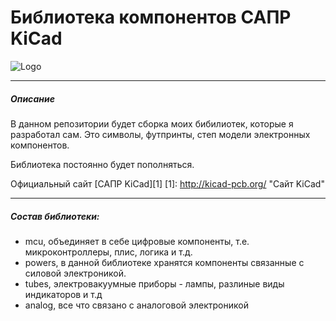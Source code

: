 # Библиотека компонентов САПР KiCad
![Logo](https://cdn.sparkfun.com/assets/learn_tutorials/6/6/0/kicad_logo_paths1.png)
***
##### Описание
В данном репозитории будет сборка моих бибилиотек, которые я разработал сам. Это  символы, футпринты, степ модели электронных компонентов. 

Библиотека постоянно будет пополняться.

Официальный сайт [САПР KiCad][1]
[1]: http://kicad-pcb.org/ "Сайт KiCad"
***
##### Состав библиотеки:

- mcu, объединяет в себе цифровые компоненты, т.е. микроконтроллеры, плис, логика и т.д.
- powers, в данной библиотеке хранятся компоненты связанные с силовой электроникой.
- tubes, электровакуумные приборы - лампы, разлиные виды индикаторов и т.д
- analog, все что связано с аналоговой электроникой

